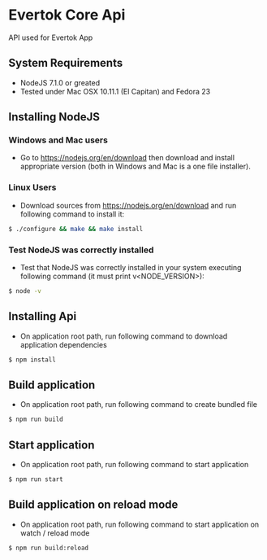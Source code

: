 # Evertok Core Api

API used for Evertok App

## System Requirements
* NodeJS 7.1.0 or greated
* Tested under Mac OSX 10.11.1 (El Capitan) and Fedora 23

## Installing NodeJS

### Windows and Mac users
* Go to https://nodejs.org/en/download then download and install appropriate version (both in Windows and Mac is a one file installer).

### Linux Users
* Download sources from https://nodejs.org/en/download and run following command to install it:
```sh
$ ./configure && make && make install
```

### Test NodeJS was correctly installed

* Test that NodeJS was correctly installed in your system executing following
  command (it must print v<NODE_VERSION>):
```sh
$ node -v
```  

## Installing Api


* On application root path, run following command to download application dependencies
```sh
$ npm install
```

## Build application

* On application root path, run following command to create bundled file
```sh
$ npm run build
```

## Start application

* On application root path, run following command to start application
```sh
$ npm run start
```

## Build application on reload mode

* On application root path, run following command to start application on watch / reload mode
```sh
$ npm run build:reload
```